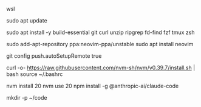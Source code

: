 
wsl

sudo apt update

sudo apt install -y build-essential git curl unzip ripgrep fd-find fzf tmux zsh

sudo add-apt-repository ppa:neovim-ppa/unstable
sudo apt install neovim

git config push.autoSetupRemote true

curl -o- https://raw.githubusercontent.com/nvm-sh/nvm/v0.39.7/install.sh | bash
source ~/.bashrc

nvm install 20
nvm use 20
npm install -g @anthropic-ai/claude-code

mkdir -p ~/code

